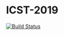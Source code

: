 # ICST-2019
[![Build Status](https://travis-ci.com/danglotb/icst-2019.svg?token=DB3rRjU52uk4b4n5cZmc&branch=master)](https://travis-ci.com/danglotb/icst-2019)
